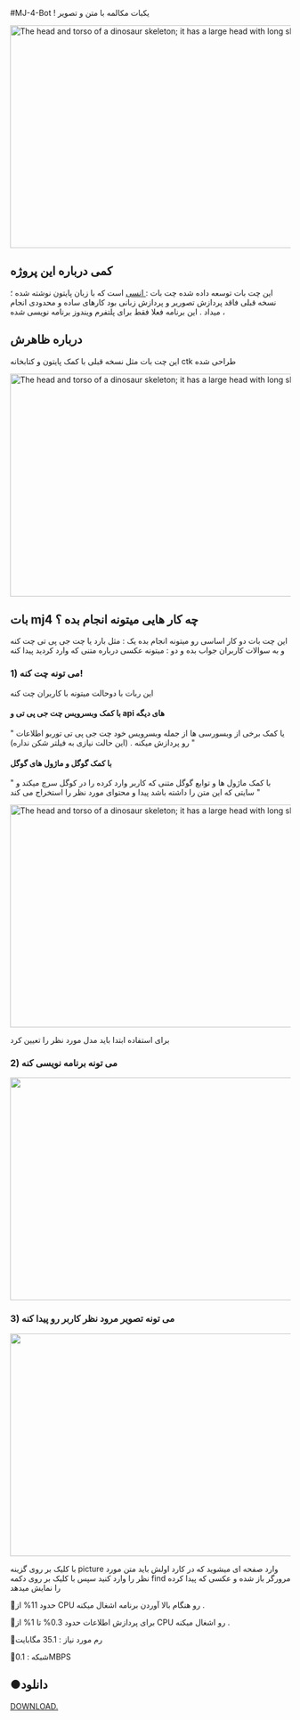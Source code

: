 #MJ-4-Bot
! یکبات مکالمه با متن و تصویر 

<div class="figure">
  <img src="https://biaupload.com/do.php?imgf=org-6007ca5fb0514.png"
       alt="The head and torso of a dinosaur skeleton;
            it has a large head with long sharp teeth"
       width="700"
       title = " بات مکالمه ام جی فایو  " 
       height="400">

<h2>کمی درباره این پروژه</h2>

<p>این چت بات توسعه داده شده چت بات :<a href=https://github.com/magidbarmaky/ency_Bot> انسی</a> است که با زبان پایتون  نوشته شده ؛
نسخه قبلی  فاقد پردازش تصوریر و پردازش زبانی بود کارهای ساده و محدودی انجام میداد . 
این برنامه فعلا فقط برای  پلتفرم ویندوز برنامه نویسی شده ، 

</p>

<h2>درباره ظاهرش </h2>
<p>این چت بات مثل نسخه قبلی با کمک پایتون و کتابخانه ctk طراحی شده </p>



<div class="figure">
  <img src="https://biaupload.com/do.php?imgf=org-a76d0d85b5812.png"
       alt="The head and torso of a dinosaur skeleton;
            it has a large head with long sharp teeth"
       width="700"
       title = " چت بات ام جی فایو  " 
       height="400">

<h2>بات mj4 چه کار هایی میتونه انجام بده ؟  </h2>

<p> این چت بات دو کار اساسی رو میتونه انجام بده  یک : مثل بارد یا چت جی پی تی چت کنه و به سوالات کاربران جواب بده و  دو : میتونه عکسی درباره متنی که وارد کردید پیدا کنه </p>

<h3> 1) می تونه  چت کنه!</h3>
<p> این ربات با دوحالت میتونه با کاربران چت کنه</p>
<h4> با کمک وبسرویس چت جی پی تی و  api های دیگه </h4>
<p>  " یا کمک برخی از وبسورسی ها از جمله وبسرویس خود چت جی پی تی توربو اطلاعات رو پردازش میکنه . (این حالت نیازی به فیلتر شکن نداره) " </p>

<h4> با کمک گوگل و ماژول های گوگل </h4>
<p>  " با کمک ماژول ها و توابع گوگل متنی که کاربر وارد کرده را در کوگل سرچ میکند و سایتی که این متن را داشته باشد پیدا و محتوای مورد نظر را استخراج می کند " </p>

<div class="figure">
  <img src="https://biaupload.com/do.php?imgf=org-95fa583217c72.png"
       alt="The head and torso of a dinosaur skeleton;
            it has a large head with long sharp teeth"
       width="700"
       title = " چت بات ام جی فایو  " 
       height="400">

<p> برای استفاده ابتدا باید مدل مورد نظر را تعیین کرد </p>

<h3> 2)    می تونه برنامه نویسی کنه  </h3>

<div class="figure">
  <img src="https://biaupload.com/do.php?imgf=org-a327c2b3766f1.png"
       alt=""
       width="700"
       title = " چت بات ام جی فایو  " 
       height="400">


<h3> 3) می تونه تصویر مرود نظر کاربر رو پیدا کنه </h3>

<div class="figure">
  <img src="https://biaupload.com/do.php?imgf=org-3a26c494638d1.png"
       alt=""
       width="700"
       height="400">
<p> با کلیک بر روی گزینه  picture وارد صفحه ای میشوید که در کارد اولش باید متن مورد نظر را وارد کنید سپس با کلیک بر روی دکمه find مرورگر باز شده و عکسی که پیدا کرده را نمایش میدهد</p>





🔋حدود 11% از CPU رو هنگام بالا آوردن برنامه اشغال میکنه . 

🔋برای پردازش اطلاعات حدود 0.3% تا 1% از CPU رو اشغال میکنه .

📀رم مورد نیاز : 35.1 مگابایت

 📶شبکه : 0.1MBPS

<h2>●دانلود</h2>
<a href="https://t.me/the_developerman/28">DOWNLOAD. </a>
